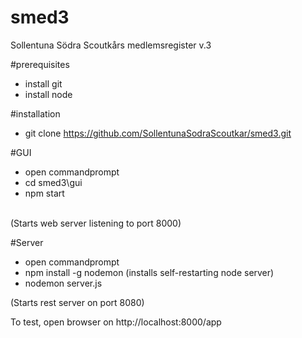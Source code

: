 smed3
=====

Sollentuna Södra Scoutkårs medlemsregister v.3


#prerequisites
* install git
* install node

#installation
* git clone https://github.com/SollentunaSodraScoutkar/smed3.git

#GUI
* open commandprompt
* cd smed3\gui
* npm start
<br>
(Starts web server listening to port 8000)

#Server
* open commandprompt
* npm install -g nodemon (installs self-restarting node server)
* nodemon server.js

(Starts rest server on port 8080)

To test, open browser on http://localhost:8000/app






